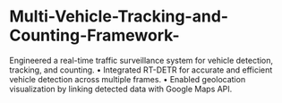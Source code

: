 # Multi-Vehicle-Tracking-and-Counting-Framework-
Engineered a real-time traffic surveillance system for vehicle detection, tracking, and counting. • Integrated RT-DETR for accurate and efficient vehicle detection across multiple frames. • Enabled geolocation visualization by linking detected data with Google Maps API.
